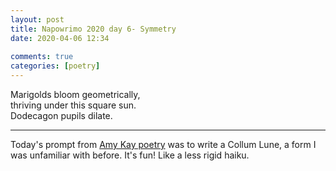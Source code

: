 ```yaml
---  
layout: post  
title: Napowrimo 2020 day 6- Symmetry  
date: 2020-04-06 12:34  
  
comments: true  
categories: [poetry]  
---  
```

Marigolds bloom geometrically,  
thriving under this square sun.  
Dodecagon pupils dilate.  

***  

Today's prompt from <a href="https://www.instagram.com/amykaypoetry/">Amy Kay poetry</a> was to write a Collum Lune, a form I was unfamiliar with before. It's fun! Like a less rigid haiku.  
